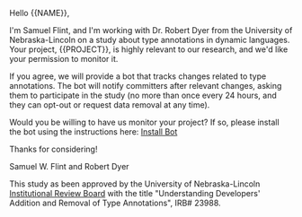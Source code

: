 Hello {{NAME}},

I'm Samuel Flint, and I'm working with Dr. Robert Dyer from the University of Nebraska-Lincoln on a study about type annotations in dynamic languages.  Your project, {{PROJECT}}, is highly relevant to our research, and we'd like your permission to monitor it.

If you agree, we will provide a bot that tracks changes related to type annotations.  The bot will notify committers after relevant changes, asking them to participate in the study (no more than once every 24 hours, and they can opt-out or request data removal at any time).

Would you be willing to have us monitor your project?  If so, please install the bot using the instructions here:
[Install Bot]()

Thanks for considering!

Samuel W. Flint and Robert Dyer

This study as been approved by the University of Nebraska-Lincoln [Institutional Review Board](https://research.unl.edu/researchcompliance/human-subjects-research/) with the title "Understanding Developers' Addition and Removal of Type Annotations", IRB# 23988.

